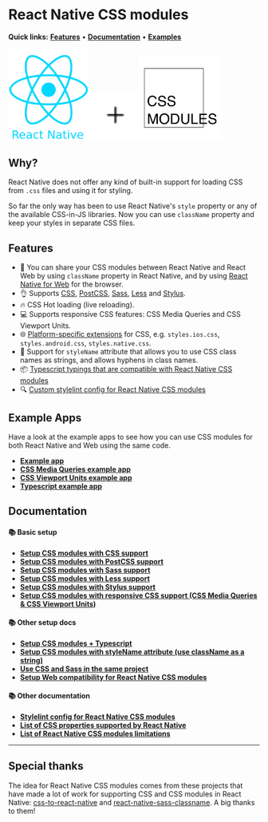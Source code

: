 # React Native CSS modules

**Quick links:** **[Features](#features)** • **[Documentation](https://github.com/kristerkari/react-native-css-modules#documentation)** • **[Examples](#react-native-css-modules-example-apps)**

<a href="https://facebook.github.io/react-native/"><img src="images/react-native-logo.png" width="160"></a><img src="images/plus.svg" width="100"><a href="https://github.com/css-modules/css-modules"><img src="images/css-modules-logo.svg" width="170"></a>

## Why?

React Native does not offer any kind of built-in support for loading CSS from `.css` files and using it for styling.

So far the only way has been to use React Native's `style` property or any of the available CSS-in-JS libraries. Now you can use `className` property and keep your styles in separate CSS files.

## Features

- :tada: You can share your CSS modules between React Native and React Web by using `className` property in React Native, and by using [React Native for Web](https://github.com/necolas/react-native-web) for the browser.
- :ok_hand: Supports [CSS](https://github.com/kristerkari/react-native-css-transformer), [PostCSS](https://github.com/kristerkari/react-native-postcss-transformer), [Sass](https://github.com/kristerkari/react-native-sass-transformer), [Less](https://github.com/kristerkari/react-native-less-transformer) and [Stylus](https://github.com/kristerkari/react-native-stylus-transformer).
- :fire: CSS Hot loading (live reloading).
- :computer: Supports responsive CSS features: CSS Media Queries and CSS Viewport Units.
- :globe_with_meridians: [Platform-specific extensions](https://facebook.github.io/react-native/docs/platform-specific-code.html#platform-specific-extensions) for CSS, e.g. `styles.ios.css`, `styles.android.css`, `styles.native.css`.
- :tophat: Support for `styleName` attribute that allows you to use CSS class names as strings, and allows hyphens in class names.
- :package: [Typescript typings that are compatible with React Native CSS modules](https://github.com/kristerkari/react-native-types-for-css-modules)
- :mag: [Custom stylelint config for React Native CSS modules](https://github.com/kristerkari/stylelint-config-react-native-css-modules)

## Example Apps

Have a look at the example apps to see how you can use CSS modules for both React Native and Web using the same code.

- **[Example app](https://github.com/kristerkari/react-native-css-modules-example)**
- **[CSS Media Queries example app](https://github.com/kristerkari/react-native-css-modules-with-media-queries-example)**
- **[CSS Viewport Units example app](https://github.com/kristerkari/react-native-css-modules-with-viewport-units-example)**
- **[Typescript example app](https://github.com/kristerkari/react-native-css-modules-with-typescript-example)**

## Documentation

#### :books: Basic setup

- **[Setup CSS modules with CSS support](docs/setup-css.md)**
- **[Setup CSS modules with PostCSS support](docs/setup-postcss.md)**
- **[Setup CSS modules with Sass support](docs/setup-sass.md)**
- **[Setup CSS modules with Less support](docs/setup-less.md)**
- **[Setup CSS modules with Stylus support](docs/setup-stylus.md)**
- **[Setup CSS modules with responsive CSS support (CSS Media Queries & CSS Viewport Units)](docs/setup-responsive.md)**

#### :books: Other setup docs

- **[Setup CSS modules + Typescript](docs/setup-typescript.md)**
- **[Setup CSS modules with styleName attribute (use className as a string)](docs/setup-stylename.md)**
- **[Use CSS and Sass in the same project](docs/multiple-transformers.md)**
- **[Setup Web compatibility for React Native CSS modules](docs/web-compatibility.md)**

#### :books: Other documentation

- **[Stylelint config for React Native CSS modules](https://github.com/kristerkari/stylelint-config-react-native-css-modules)**
- **[List of CSS properties supported by React Native](https://github.com/vhpoet/react-native-styling-cheat-sheet)**
- **[List of React Native CSS modules limitations](docs/limitations.md)**

---

## Special thanks

The idea for React Native CSS modules comes from these projects that have made a lot of work for supporting CSS and CSS modules in React Native: [css-to-react-native](https://github.com/styled-components/css-to-react-native) and [react-native-sass-classname](https://github.com/daniloster/react-native-sass-classname). A big thanks to them!
